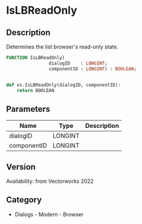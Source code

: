 # IsLBReadOnly

## Description
Determines the list browser's read-only state.

```pascal
FUNCTION IsLBReadOnly(
				dialogID    : LONGINT;
				componentID : LONGINT) : BOOLEAN;
```

```python

def vs.IsLBReadOnly(dialogID, componentID):
    return BOOLEAN
```

## Parameters
|Name|Type|Description|
|---|---|---|
|dialogID|LONGINT||
|componentID|LONGINT||

## Version
Availability: from Vectorworks 2022
## Category
* Dialogs - Modern - Browser

